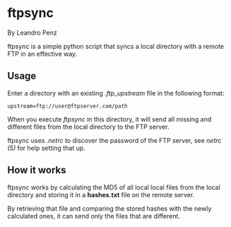 ftpsync
=======

By Leandro Penz

ftpsync is a simple python script that syncs a local directory with a remote FTP in an effective way.


Usage
-----

Enter a directory with an existing *.ftp_upstream* file in the following
format:

`upstream=ftp://user@ftpserver.com/path`

When you execute *ftpsync* in this directory, it will send all missing and
different files from the local directory to the FTP server.

ftpsync uses *.netrc* to discover the password of the FTP server, see
*netrc (5)* for help setting that up.


How it works
------------

ftpsync works by calculating the MD5 of all local local files from the local
directory and storing it in a __hashes.txt__ file on the remote server.

By retrieving that file and comparing the stored hashes with the newly
calculated ones, it can send only the files that are different.



